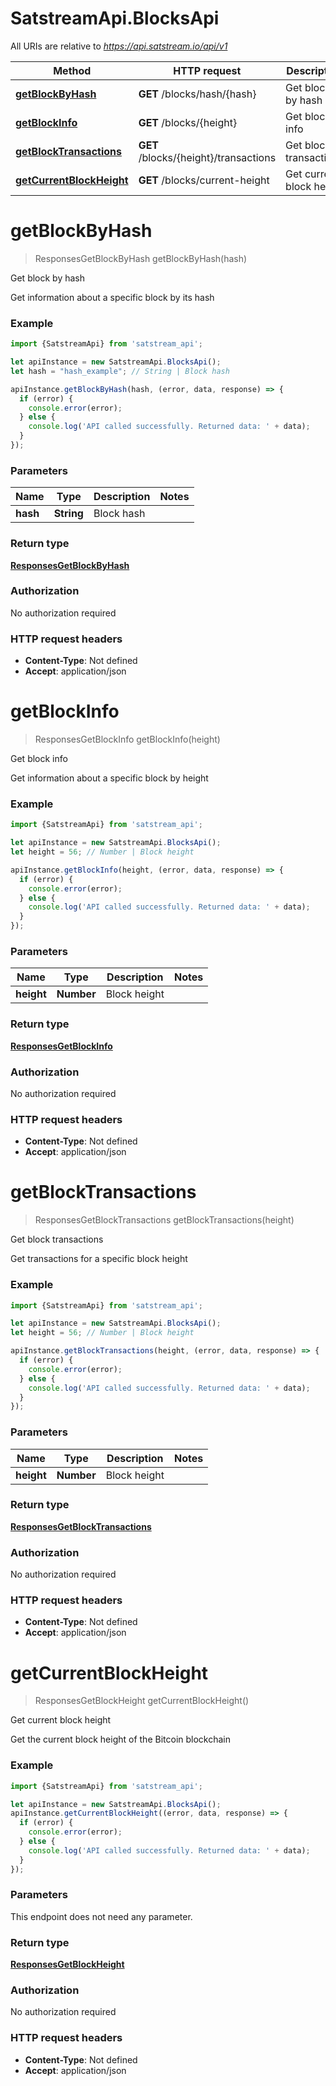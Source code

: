 # SatstreamApi.BlocksApi

All URIs are relative to *https://api.satstream.io/api/v1*

Method | HTTP request | Description
------------- | ------------- | -------------
[**getBlockByHash**](BlocksApi.md#getBlockByHash) | **GET** /blocks/hash/{hash} | Get block by hash
[**getBlockInfo**](BlocksApi.md#getBlockInfo) | **GET** /blocks/{height} | Get block info
[**getBlockTransactions**](BlocksApi.md#getBlockTransactions) | **GET** /blocks/{height}/transactions | Get block transactions
[**getCurrentBlockHeight**](BlocksApi.md#getCurrentBlockHeight) | **GET** /blocks/current-height | Get current block height

<a name="getBlockByHash"></a>
# **getBlockByHash**
> ResponsesGetBlockByHash getBlockByHash(hash)

Get block by hash

Get information about a specific block by its hash

### Example
```javascript
import {SatstreamApi} from 'satstream_api';

let apiInstance = new SatstreamApi.BlocksApi();
let hash = "hash_example"; // String | Block hash

apiInstance.getBlockByHash(hash, (error, data, response) => {
  if (error) {
    console.error(error);
  } else {
    console.log('API called successfully. Returned data: ' + data);
  }
});
```

### Parameters

Name | Type | Description  | Notes
------------- | ------------- | ------------- | -------------
 **hash** | **String**| Block hash | 

### Return type

[**ResponsesGetBlockByHash**](ResponsesGetBlockByHash.md)

### Authorization

No authorization required

### HTTP request headers

 - **Content-Type**: Not defined
 - **Accept**: application/json

<a name="getBlockInfo"></a>
# **getBlockInfo**
> ResponsesGetBlockInfo getBlockInfo(height)

Get block info

Get information about a specific block by height

### Example
```javascript
import {SatstreamApi} from 'satstream_api';

let apiInstance = new SatstreamApi.BlocksApi();
let height = 56; // Number | Block height

apiInstance.getBlockInfo(height, (error, data, response) => {
  if (error) {
    console.error(error);
  } else {
    console.log('API called successfully. Returned data: ' + data);
  }
});
```

### Parameters

Name | Type | Description  | Notes
------------- | ------------- | ------------- | -------------
 **height** | **Number**| Block height | 

### Return type

[**ResponsesGetBlockInfo**](ResponsesGetBlockInfo.md)

### Authorization

No authorization required

### HTTP request headers

 - **Content-Type**: Not defined
 - **Accept**: application/json

<a name="getBlockTransactions"></a>
# **getBlockTransactions**
> ResponsesGetBlockTransactions getBlockTransactions(height)

Get block transactions

Get transactions for a specific block height

### Example
```javascript
import {SatstreamApi} from 'satstream_api';

let apiInstance = new SatstreamApi.BlocksApi();
let height = 56; // Number | Block height

apiInstance.getBlockTransactions(height, (error, data, response) => {
  if (error) {
    console.error(error);
  } else {
    console.log('API called successfully. Returned data: ' + data);
  }
});
```

### Parameters

Name | Type | Description  | Notes
------------- | ------------- | ------------- | -------------
 **height** | **Number**| Block height | 

### Return type

[**ResponsesGetBlockTransactions**](ResponsesGetBlockTransactions.md)

### Authorization

No authorization required

### HTTP request headers

 - **Content-Type**: Not defined
 - **Accept**: application/json

<a name="getCurrentBlockHeight"></a>
# **getCurrentBlockHeight**
> ResponsesGetBlockHeight getCurrentBlockHeight()

Get current block height

Get the current block height of the Bitcoin blockchain

### Example
```javascript
import {SatstreamApi} from 'satstream_api';

let apiInstance = new SatstreamApi.BlocksApi();
apiInstance.getCurrentBlockHeight((error, data, response) => {
  if (error) {
    console.error(error);
  } else {
    console.log('API called successfully. Returned data: ' + data);
  }
});
```

### Parameters
This endpoint does not need any parameter.

### Return type

[**ResponsesGetBlockHeight**](ResponsesGetBlockHeight.md)

### Authorization

No authorization required

### HTTP request headers

 - **Content-Type**: Not defined
 - **Accept**: application/json

